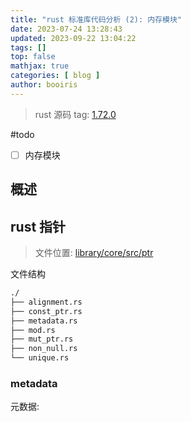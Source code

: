 ```yaml
---
title: "rust 标准库代码分析 (2): 内存模块"
date: 2023-07-24 13:28:43 
updated: 2023-09-22 13:04:22
tags: [] 
top: false
mathjax: true
categories: [ blog ]
author: booiris
---
```


> rust 源码 tag: [1.72.0](https://github.com/rust-lang/rust/tree/1.72.0)

#todo

- [ ] 内存模块

## 概述

## rust 指针

> 文件位置: [library/core/src/ptr](https://github.com/rust-lang/rust/tree/1.72.0/library/core/src/ptr)

文件结构

```bash
./
├── alignment.rs
├── const_ptr.rs
├── metadata.rs
├── mod.rs
├── mut_ptr.rs
├── non_null.rs
└── unique.rs
```

### metadata

元数据:
